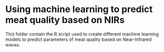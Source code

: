 # Using machine learning to predict meat quality based on NIRs

This folder contain the R script used to create different machine learning models to predict
parameters of meat quality based on Near-Infrared waves.

